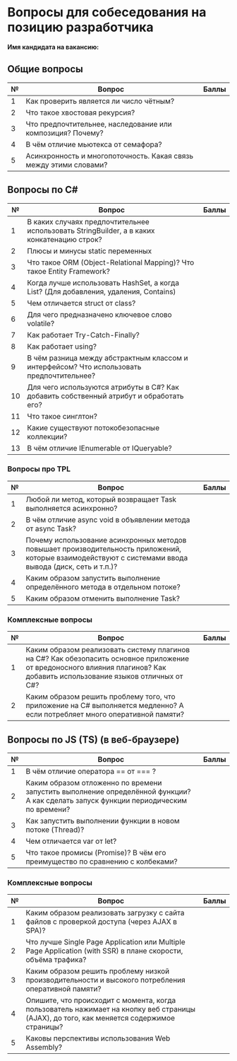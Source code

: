 # Вопросы для собеседования на позицию разработчика

**Имя кандидата на вакансию:**

## Общие вопросы

|№|Вопрос|Баллы|
|--- | --- | ---|
|1|Как проверить является ли число чётным?||
|2|Что такое хвостовая рекурсия?||
|3|Что предпочтительнее, наследование или композиция? Почему?||
|4|В чём отличие мьютекса от семафора?||
|5|Асинхронность и многопоточность. Какая связь между этими словами?||


## Вопросы по C#

|№|Вопрос|Баллы|
|--- | --- | ---|
|1|В каких случаях предпочтительнее использовать StringBuilder, а в каких конкатенацию строк?||
|2|Плюсы и минусы static переменных||
|3|Что такое ORM (Object-Relational Mapping)? Что такое Entity Framework?||
|4|Когда лучше использовать HashSet<string>, а когда List<string>? (Для добавления, удаления, Contains)||
|5|Чем отличается struct от class?||
|6|Для чего предназначено ключевое слово volatile?||
|7|Как работает Try-Catch-Finally?||
|8|Как работает using?||
|9|В чём разница между абстрактным классом и интерфейсом? Что использовать предпочтительнее?||
|10|Для чего используются атрибуты в C#? Как добавить собственный атрибут и обработать его?||
|11|Что такое синглтон?||
|12|Какие существуют потокобезопасные коллекции?||
|13|В чём отличие IEnumerable от IQueryable?||
  
### Вопросы про TPL

|№|Вопрос|Баллы|
|--- | --- | ---|
|1|Любой ли метод, который возвращает Task выполняется асинхронно?||
|2|В чём отличие async void в объявлении метода от async Task?||
|3|Почему использование асинхронных методов повышает производительность приложений, которые взаимодействуют с системами ввода вывода (диск, сеть и т.п.)?||
|4|Каким образом запустить выполнение определённого метода в отдельном потоке?||
|5|Каким образом отменить выполнение Task?||

### Комплексные вопросы

|№|Вопрос|Баллы|
|--- | --- | ---|
|1|Каким образом реализовать систему плагинов на C#? Как обезопасить основное приложение от вредоносного влияния плагинов? Как добавить использование языков отличных от C#?||
|2|Каким образом решить проблему того, что приложение на C# выполняется медленно? А если потребляет много оперативной памяти?||

## Вопросы по JS (TS) (в веб-браузере)

|№|Вопрос|Баллы|
|--- | --- | ---|
|1|В чём отличие оператора == от === ?||
|2|Каким образом отложенно по времени запустить выполнение определённой функции? А как сделать запуск функции периодическим по времени?||
|3|Как запустить выполнении функции в новом потоке (Thread)?||
|4|Чем отличается var от let?||
|5|Что такое промисы (Promise)? В чём его преимущество по сравнению с колбеками?||

### Комплексные вопросы

|№|Вопрос|Баллы|
|--- | --- | ---|
|1|Каким образом реализовать загрузку с сайта файлов с проверкой доступа (через AJAX в SPA)?||
|2|Что лучше Single Page Application или Multiple Page Application (with SSR) в плане скорости, объёма трафика?||
|3|Каким образом решить проблему низкой производительности и высокого потребления оперативной памяти?||
|4|Опишите, что происходит с момента, когда пользователь нажимает на кнопку веб страницы (AJAX), до того, как меняется содержимое страницы?||
|5|Каковы перспективы использования Web Assembly?||

